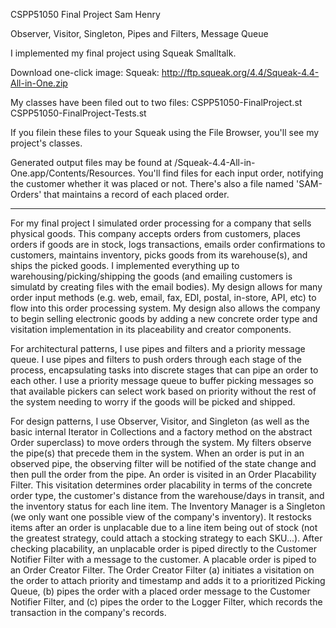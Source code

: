 CSPP51050
Final Project
Sam Henry

Observer, Visitor, Singleton, Pipes and Filters, Message Queue

I implemented my final project using Squeak Smalltalk.

Download one-click image:
	Squeak: http://ftp.squeak.org/4.4/Squeak-4.4-All-in-One.zip

My classes have been filed out to two files:
	CSPP51050-FinalProject.st
	CSPP51050-FinalProject-Tests.st

If you filein these files to your Squeak using the File Browser, you'll see my project's classes.

Generated output files may be found at /Squeak-4.4-All-in-One.app/Contents/Resources. You'll find files for each input order, notifying the customer whether it was placed or not. There's also a file named 'SAM-Orders' that maintains a record of each placed order.

---

For my final project I simulated order processing for a company that sells physical goods. This company accepts orders from customers, places orders if goods are in stock, logs transactions, emails order confirmations to customers, maintains inventory, picks goods from its warehouse(s), and ships the picked goods. I implemented everything up to warehousing/picking/shipping the goods (and emailing customers is simulatd by creating files with the email bodies). My design allows for many order input methods (e.g. web, email, fax, EDI, postal, in-store, API, etc) to flow into this order processing system. My design also allows the company to begin selling electronic goods by adding a new concrete order type and visitation implementation in its placeability and creator components.

For architectural patterns, I use pipes and filters and a priority message queue. I use pipes and filters to push orders through each stage of the process, encapsulating tasks into discrete stages that can pipe an order to each other. I use a priority message queue to buffer picking messages so that available pickers can select work based on priority without the rest of the system needing to worry if the goods will be picked and shipped.

For design patterns, I use Observer, Visitor, and Singleton (as well as the basic internal Iterator in Collections and a factory method on the abstract Order superclass) to move orders through the system. My filters observe the pipe(s) that precede them in the system. When an order is put in an observed pipe, the observing filter will be notified of the state change and then pull the order from the pipe. An order is visited in an Order Placability Filter. This visitation determines order placability in terms of the concrete order type, the customer's distance from the warehouse/days in transit, and the inventory status for each line item. The Inventory Manager is a Singleton (we only want one possible view of the company's inventory). It restocks items after an order is unplacable due to a line item being out of stock (not the greatest strategy, could attach a stocking strategy to each SKU...). After checking placability, an unplacable order is piped directly to the Customer Notifier Filter with a message to the customer. A placable order is piped to an Order Creator Filter. The Order Creator Filter (a) initiates a visitation on the order to attach priority and timestamp and adds it to a prioritized Picking Queue, (b) pipes the order with a placed order message to the Customer Notifier Filter, and (c) pipes the order to the Logger Filter, which records the transaction in the company's records. 
